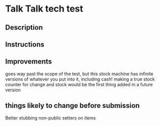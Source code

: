 # Talk Talk tech test

## Description

## Instructions

## Improvements
goes way past the scope of the test, but this stock machine has infinite versions of whatever you put into it, including cash! making a true stock counter for change and stock would be the first thing added in a future version


## things likely to change before submission
Better stubbing
non-public setters on items
